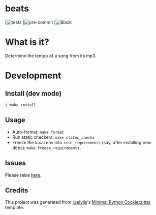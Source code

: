 # beats

[![tests](https://github.com/elvijs/beats/workflows/main/badge.svg)
[![pre-commit](https://img.shields.io/badge/pre--commit-enabled-brightgreen?logo=pre-commit&logoColor=white)
[![Black](https://img.shields.io/badge/code%20style-black-000000.svg)

# What is it?

Determine the tempo of a song from its mp3.

# Development

## Install (dev mode)

```console
$ make install
```

## Usage

* Auto-format: `make format`
* Run static checkers: `make statec_checks`
* Freeze the local env into `test_requirements` (say, after installing new deps): 
  `make freeze_requirements`.

## Issues

Please raise [here](https://github.com/elvijs/beats/issues).

## Credits

This project was generated from [@elvijs](https://github.com/elvijs)'s 
[Minimal Python Cookiecutter](https://github.com/elvijs/cookiecutter-minimal-python) template.
